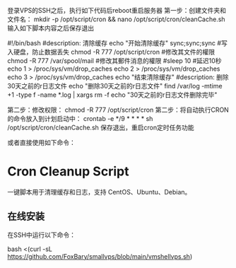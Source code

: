 登录VPS的SSH之后，执行如下代码后reboot重启服务器
第一步：创建文件夹和文件名：
mkdir -p /opt/script/cron && nano /opt/script/cron/cleanCache.sh
输入如下脚本内容之后保存退出

#!/bin/bash
#description: 清除缓存
echo "开始清除缓存"
sync;sync;sync #写入硬盘，防止数据丢失
chmod -R 777 /opt/script/cron #修改其文件的權限
chmod -R 777 /var/spool/mail #修改其郵件消息的權限
#sleep 10 #延迟10秒
echo 1 > /proc/sys/vm/drop_caches
echo 2 > /proc/sys/vm/drop_caches
echo 3 > /proc/sys/vm/drop_caches
echo "结束清除缓存"
#description: 删除30天之前的r日志文件
echo "删除30天之前的r日志文件"
find /var/log -mtime +1 -type f -name \*.log | xargs rm -f
echo "30天之前的r日志文件删除完毕"

第二步：修改权限：
chmod -R 777 /opt/script/cron
第二步：将自动执行CRON的命令放入到计划启动中：
crontab -e
*/9 * * * * sh /opt/script/cron/cleanCache.sh
保存退出，重启cron定时任务功能


或者直接使用如下命令：
# Cron Cleanup Script
一键脚本用于清理缓存和日志，支持 CentOS、Ubuntu、Debian。

## 在线安装
在SSH中运行以下命令：

bash <(curl -sL https://github.com/FoxBary/smallvps/blob/main/vmshellvps.sh)
